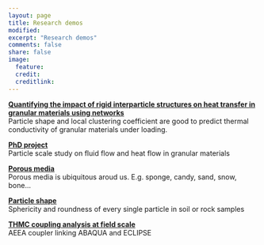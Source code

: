 ```yaml
---
layout: page
title: Research demos
modified: 
excerpt: "Research demos"
comments: false
share: false
image:
  feature: 
  credit: 
  creditlink: 
---
```

**[Quantifying the impact of rigid interparticle structures on heat transfer in granular materials using networks](4-rigidity.md)**  
Particle shape and local clustering coefficient are good to predict thermal conductivity of granular materials under loading.

**[PhD project](0-phd-project.md)**  
Particle scale study on fluid flow and heat flow in granular materials

**[Porous media](1-porous-media.md)**  
Porous media is ubiquitous aroud us. E.g. sponge, candy, sand, snow, bone...

**[Particle shape](2-particle-shape.md)**  
Sphericity and roundness of every single particle in soil or rock samples

**[THMC coupling analysis at field scale](3-AEEA-coupler.md)**  
AEEA coupler linking ABAQUA and ECLIPSE


